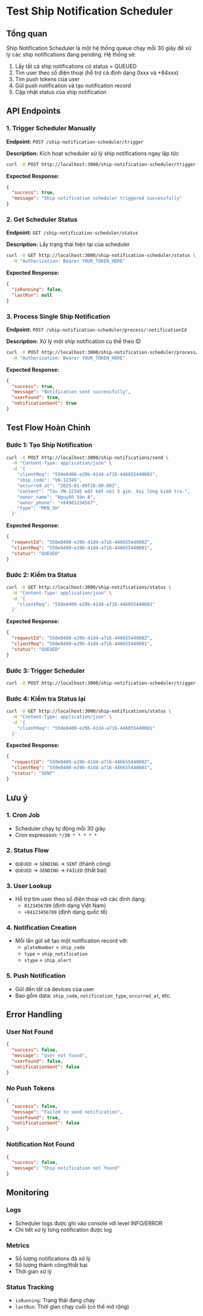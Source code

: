 # Test Ship Notification Scheduler

## Tổng quan

Ship Notification Scheduler là một hệ thống queue chạy mỗi 30 giây để xử lý các ship notifications đang pending. Hệ thống sẽ:

1. Lấy tất cả ship notifications có status = QUEUED
2. Tìm user theo số điện thoại (hỗ trợ cả định dạng 0xxx và +84xxx)
3. Tìm push tokens của user
4. Gửi push notification và tạo notification record
5. Cập nhật status của ship notification

## API Endpoints

### 1. Trigger Scheduler Manually

**Endpoint:** `POST /ship-notification-scheduler/trigger`

**Description:** Kích hoạt scheduler xử lý ship notifications ngay lập tức

```bash
curl -X POST http://localhost:3000/ship-notification-scheduler/trigger
```

**Expected Response:**

```json
{
  "success": true,
  "message": "Ship notification scheduler triggered successfully"
}
```

### 2. Get Scheduler Status

**Endpoint:** `GET /ship-notification-scheduler/status`

**Description:** Lấy trạng thái hiện tại của scheduler

```bash
curl -X GET http://localhost:3000/ship-notification-scheduler/status \
  -H "Authorization: Bearer YOUR_TOKEN_HERE"
```

**Expected Response:**

```json
{
  "isRunning": false,
  "lastRun": null
}
```

### 3. Process Single Ship Notification

**Endpoint:** `POST /ship-notification-scheduler/process/:notificationId`

**Description:** Xử lý một ship notification cụ thể theo ID

```bash
curl -X POST http://localhost:3000/ship-notification-scheduler/process/notification-uuid-here \
  -H "Authorization: Bearer YOUR_TOKEN_HERE"
```

**Expected Response:**

```json
{
  "success": true,
  "message": "Notification sent successfully",
  "userFound": true,
  "notificationSent": true
}
```

## Test Flow Hoàn Chỉnh

### Bước 1: Tạo Ship Notification

```bash
curl -X POST http://localhost:3000/ship-notifications/send \
  -H "Content-Type: application/json" \
  -d '{
    "clientReq": "550e8400-e29b-41d4-a716-446655440001",
    "ship_code": "VN-12345",
    "occurred_at": "2025-01-09T10:00:00Z",
    "content": "Tàu VN-12345 mất kết nối 5 giờ. Vui lòng kiểm tra.",
    "owner_name": "Nguyễn Văn A",
    "owner_phone": "+84901234567",
    "type": "MKN_5H"
  }'
```

**Expected Response:**

```json
{
  "requestId": "550e8400-e29b-41d4-a716-446655440002",
  "clientReq": "550e8400-e29b-41d4-a716-446655440001",
  "status": "QUEUED"
}
```

### Bước 2: Kiểm tra Status

```bash
curl -X GET http://localhost:3000/ship-notifications/status \
  -H "Content-Type: application/json" \
  -d '{
    "clientReq": "550e8400-e29b-41d4-a716-446655440001"
  }'
```

**Expected Response:**

```json
{
  "requestId": "550e8400-e29b-41d4-a716-446655440002",
  "clientReq": "550e8400-e29b-41d4-a716-446655440001",
  "status": "QUEUED"
}
```

### Bước 3: Trigger Scheduler

```bash
curl -X POST http://localhost:3000/ship-notification-scheduler/trigger
```

### Bước 4: Kiểm tra Status lại

```bash
curl -X GET http://localhost:3000/ship-notifications/status \
  -H "Content-Type: application/json" \
  -d '{
    "clientReq": "550e8400-e29b-41d4-a716-446655440001"
  }'
```

**Expected Response:**

```json
{
  "requestId": "550e8400-e29b-41d4-a716-446655440002",
  "clientReq": "550e8400-e29b-41d4-a716-446655440001",
  "status": "SENT"
}
```

## Lưu ý

### 1. **Cron Job**

- Scheduler chạy tự động mỗi 30 giây
- Cron expression: `*/30 * * * * *`

### 2. **Status Flow**

- `QUEUED` → `SENDING` → `SENT` (thành công)
- `QUEUED` → `SENDING` → `FAILED` (thất bại)

### 3. **User Lookup**

- Hỗ trợ tìm user theo số điện thoại với các định dạng:
  - `0123456789` (định dạng Việt Nam)
  - `+84123456789` (định dạng quốc tế)

### 4. **Notification Creation**

- Mỗi lần gửi sẽ tạo một notification record với:
  - `plateNumber` = `ship_code`
  - `type` = `ship_notification`
  - `stype` = `ship_alert`

### 5. **Push Notification**

- Gửi đến tất cả devices của user
- Bao gồm data: `ship_code`, `notification_type`, `occurred_at`, etc.

## Error Handling

### User Not Found

```json
{
  "success": false,
  "message": "User not found",
  "userFound": false,
  "notificationSent": false
}
```

### No Push Tokens

```json
{
  "success": false,
  "message": "Failed to send notification",
  "userFound": true,
  "notificationSent": false
}
```

### Notification Not Found

```json
{
  "success": false,
  "message": "Ship notification not found"
}
```

## Monitoring

### Logs

- Scheduler logs được ghi vào console với level INFO/ERROR
- Chi tiết xử lý từng notification được log

### Metrics

- Số lượng notifications đã xử lý
- Số lượng thành công/thất bại
- Thời gian xử lý

### Status Tracking

- `isRunning`: Trạng thái đang chạy
- `lastRun`: Thời gian chạy cuối (có thể mở rộng)
